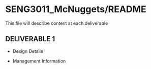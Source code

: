 # SENG3011_McNuggets/README
This file will describe content at each deliverable

DELIVERABLE 1
-------------
- Design Details


- Management Information
